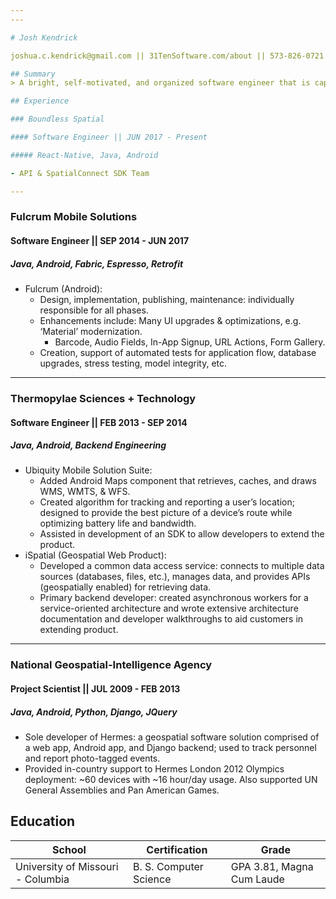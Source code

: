 ```yaml
---
---

# Josh Kendrick

joshua.c.kendrick@gmail.com || 31TenSoftware.com/about || 573-826-0721

## Summary
> A bright, self-motivated, and organized software engineer that is capable of quickly getting up to speed with your methods and technologies, and is eager to help your organization succeed.

## Experience

### Boundless Spatial

#### Software Engineer || JUN 2017 - Present

##### React-Native, Java, Android

- API & SpatialConnect SDK Team

---
```


### Fulcrum Mobile Solutions

#### Software Engineer || SEP 2014 - JUN 2017

##### Java, Android, Fabric, Espresso, Retrofit

- Fulcrum (Android):
  - Design, implementation, publishing, maintenance: individually responsible for all phases.
  - Enhancements include: Many UI upgrades & optimizations, e.g. ‘Material’ modernization.
    - Barcode, Audio Fields, In-App Signup, URL Actions, Form Gallery.
  - Creation, support of automated tests for application flow, database upgrades, stress testing, model integrity, etc.

---

### Thermopylae Sciences + Technology

#### Software Engineer || FEB 2013 - SEP 2014

##### Java, Android, Backend Engineering

- Ubiquity Mobile Solution Suite:
  - Added Android Maps component that retrieves, caches, and draws WMS, WMTS, & WFS.
  - Created algorithm for tracking and reporting a user’s location; designed to provide the best picture of a device’s route while optimizing battery life and bandwidth.
  - Assisted in development of an SDK to allow developers to extend the product.
- iSpatial (Geospatial Web Product):
  - Developed a common data access service: connects to multiple data sources (databases, files, etc.), manages data, and provides APIs (geospatially enabled) for retrieving data.
  - Primary backend developer: created asynchronous workers for a service-oriented architecture and wrote extensive architecture documentation and developer walkthroughs to aid customers in extending product.

---

### National Geospatial-Intelligence Agency

#### Project Scientist || JUL 2009 - FEB 2013

##### Java, Android, Python, Django, JQuery

- Sole developer of Hermes: a geospatial software solution comprised of a web app, Android app, and Django backend; used to track personnel and report photo-tagged events.
- Provided in-country support to Hermes London 2012 Olympics deployment: ~60 devices with ~16 hour/day usage. Also supported UN General Assemblies and Pan American Games.

## Education
| School | Certification | Grade |
| --- | --- | --- |
| University of Missouri - Columbia | B. S. Computer Science | GPA 3.81, Magna Cum Laude

